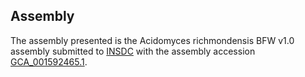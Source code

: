 

Assembly
--------

The assembly presented is the Acidomyces richmondensis BFW v1.0 assembly
submitted to [INSDC](http://www.insdc.org) with the assembly accession
[GCA\_001592465.1](http://www.ebi.ac.uk/ena/data/view/GCA_001592465.1).
